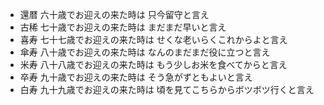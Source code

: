 * 還暦 六十歳でお迎えの来た時は 只今留守と言え
* 古稀 七十歳でお迎えの来た時は まだまだ早いと言え
* 喜寿 七十七歳でお迎えの来た時は せくな老いらくこれからよと言え
* 傘寿 八十歳でお迎えの来た時は なんのまだまだ役に立つと言え
* 米寿 八十八歳でお迎えの来た時は もう少しお米を食べてからと言え
* 卒寿 九十歳でお迎えの来た時は そう急がずともよいと言え
* 白寿 九十九歳でお迎えの来た時は 頃を見てこちらからボツボツ行くと言え


